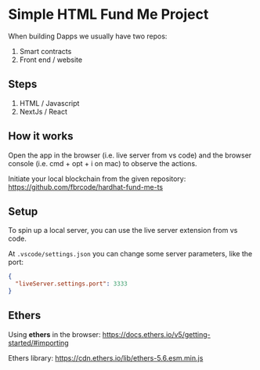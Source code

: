 # Simple HTML Fund Me Project

When building Dapps we usually have two repos:

1. Smart contracts
2. Front end / website

## Steps

1. HTML / Javascript
2. NextJs / React

## How it works

Open the app in the browser (i.e. live server from vs code) and the browser console (i.e. cmd + opt + i on mac) to observe the actions.

Initiate your local blockchain from the given repository: <https://github.com/fbrcode/hardhat-fund-me-ts>

## Setup

To spin up a local server, you can use the live server extension from vs code.

At `.vscode/settings.json` you can change some server parameters, like the port:

```json
{
  "liveServer.settings.port": 3333
}
```

## Ethers

Using **ethers** in the browser: <https://docs.ethers.io/v5/getting-started/#importing>

Ethers library: <https://cdn.ethers.io/lib/ethers-5.6.esm.min.js>

